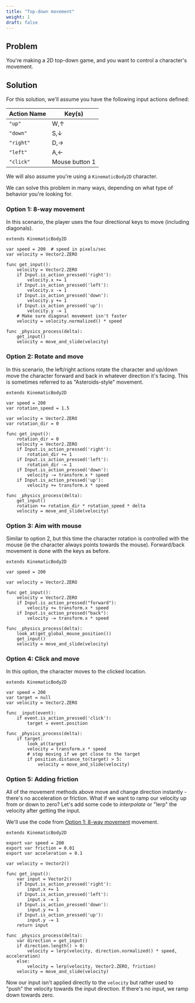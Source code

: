 ```yaml
---
title: "Top-down movement"
weight: 1
draft: false
---
```


## Problem

You're making a 2D top-down game, and you want to control a character's movement.

## Solution

For this solution, we'll assume you have the following input actions defined:

   Action Name | Key(s)
--------|------
`"up"` | W,↑
`"down"` | S,↓
`"right"` | D,→
`"left"` | A,←
`"click"` | Mouse button 1

We will also assume you're using a `KinematicBody2D` character.

We can solve this problem in many ways, depending on what type of behavior you're looking for.

### Option 1: 8-way movement

In this scenario, the player uses the four directional keys to move (including diagonals).

```gdscript
extends KinematicBody2D

var speed = 200  # speed in pixels/sec
var velocity = Vector2.ZERO

func get_input():
    velocity = Vector2.ZERO
    if Input.is_action_pressed('right'):
        velocity.x += 1
    if Input.is_action_pressed('left'):
        velocity.x -= 1
    if Input.is_action_pressed('down'):
        velocity.y += 1
    if Input.is_action_pressed('up'):
        velocity.y -= 1
    # Make sure diagonal movement isn't faster
    velocity = velocity.normalized() * speed

func _physics_process(delta):
    get_input()
    velocity = move_and_slide(velocity)
```

### Option 2: Rotate and move

In this scenario, the left/right actions rotate the character and up/down move the character forward and back in whatever direction it's facing. This is sometimes referred to as "Asteroids-style" movement.

```gdscript
extends KinematicBody2D

var speed = 200
var rotation_speed = 1.5

var velocity = Vector2.ZERO
var rotation_dir = 0

func get_input():
    rotation_dir = 0
    velocity = Vector2.ZERO
    if Input.is_action_pressed('right'):
        rotation_dir += 1
    if Input.is_action_pressed('left'):
        rotation_dir -= 1
    if Input.is_action_pressed('down'):
        velocity -= transform.x * speed
    if Input.is_action_pressed('up'):
        velocity += transform.x * speed

func _physics_process(delta):
    get_input()
    rotation += rotation_dir * rotation_speed * delta
    velocity = move_and_slide(velocity)
```
### Option 3: Aim with mouse

Similar to option 2, but this time the character rotation is controlled with the mouse (ie the character always points towards the mouse). Forward/back movement is done with the keys as before.

```gdscript
extends KinematicBody2D

var speed = 200

var velocity = Vector2.ZERO

func get_input():
    velocity = Vector2.ZERO
    if Input.is_action_pressed("forward"):
        velocity += transform.x * speed
    if Input.is_action_pressed("back"):
        velocity -= transform.x * speed

func _physics_process(delta):
    look_at(get_global_mouse_position())
    get_input()
    velocity = move_and_slide(velocity)
```

### Option 4: Click and move

In this option, the character moves to the clicked location.

```gdscript
extends KinematicBody2D

var speed = 200
var target = null
var velocity = Vector2.ZERO

func _input(event):
    if event.is_action_pressed('click'):
        target = event.position

func _physics_process(delta):
    if target:
        look_at(target)
        velocity = transform.x * speed
        # stop moving if we get close to the target
        if position.distance_to(target) > 5:
            velocity = move_and_slide(velocity)
```

### Option 5: Adding friction

All of the movement methods above move and change direction instantly - there's no acceleration or friction. What if we want to ramp our velocity up from or down to zero? Let's add some code to *interpolate* or "lerp" the velocity after getting the input.

We'll use the code from [Option 1: 8-way movement](#option-1-8-way-movement) movement.

```gdscript
extends KinematicBody2D

export var speed = 200
export var friction = 0.01
export var acceleration = 0.1

var velocity = Vector2()

func get_input():
    var input = Vector2()
    if Input.is_action_pressed('right'):
        input.x += 1
    if Input.is_action_pressed('left'):
        input.x -= 1
    if Input.is_action_pressed('down'):
        input.y += 1
    if Input.is_action_pressed('up'):
        input.y -= 1
    return input

func _physics_process(delta):
    var direction = get_input()
    if direction.length() > 0:
        velocity = lerp(velocity, direction.normalized() * speed, acceleration)
    else:
        velocity = lerp(velocity, Vector2.ZERO, friction)
    velocity = move_and_slide(velocity)
```

Now our input isn't applied directly to the `velocity` but rather used to "push" the velocity towards the input direction. If there's no input, we ramp down towards zero.
